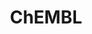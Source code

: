 ---
layout: default
bigquery: https://console.cloud.google.com/bigquery?p=patents-public-data&d=ebi_chembl&page=dataset
citation: '"The ChEMBL database in 2017." Anna Gaulton, Anne Hersey, Michał Nowotka,
  A Patrícia Bento, Jon Chambers, David Mendez, Prudence Mutowo, Francis Atkinson,
  Louisa J Bellis, Elena Cibrián-Uhalte, Mark Davies, Nathan Dedman, Anneli Karlsson,
  María Paula Magariños, John P Overington, George Papadatos, Ines Smit, Andrew R
  Leach Nucleic acids Research (2017) 45 (Database Issue), D945-D954'
contributors: European Bioinformatics Institute
cost: None
description: ChEMBL Data is a manually curated database of small molecules used in
  drug discovery, including information about existing patented drugs.
documentation: 'schema: https://www.ebi.ac.uk/chembl/db_schema


  '
last_edit: Mon, 04 Apr 2022 19:07:30 GMT
location: https://console.cloud.google.com/marketplace/product/google_patents_public_datasets/chembl
maintained_by: EMBL-EBI, an outstation of European Molecular Biology Laboratory
related_publications: '

  ChEMBL: towards direct deposition of bioassay data.


  Mendez D, Gaulton A, Bento AP, Chambers J, De Veij M, Félix E, Magariños MP, Mosquera
  JF, Mutowo P, Nowotka M, Gordillo-Marañón M, Hunter F, Junco L, Mugumbate G, Rodriguez-Lopez
  M, Atkinson F, Bosc N, Radoux CJ, Segura-Cabrera A, Hersey A, Leach AR.


  — Nucleic Acids Res. 2019; 47(D1):D930-D940. doi: 10.1093/nar/gky1075

  '
schema_fields: '[''protein_class_id'', ''end_position'', ''l2'', ''disease_efficacy'',
  ''potential_duplicate'', ''cx_most_bpka'', ''published_type'', ''targrel_id'', ''value'',
  ''hrac_class_id'', ''molfile'', ''canonical_smiles'', ''drug_substance_flag'', ''domain_type'',
  ''target_type'', ''rgid'', ''parent_id'', ''withdrawn_year'', ''l1'', ''assay_tissue'',
  ''cpd_str_alert_id'', ''standard_value'', ''direct_interaction'', ''class_type'',
  ''indication_class'', ''prod_pat_id'', ''first_approval'', ''ref_id'', ''tid'',
  ''who_name'', ''cell_id'', ''assay_source'', ''withdrawn_reason'', ''prodrug'',
  ''src_short_name'', ''strength'', ''doc_type'', ''parent_molregno'', ''usan_stem'',
  ''withdrawn_country'', ''ridx'', ''component_type'', ''relationship'', ''drug_record_id'',
  ''mol_irac_id'', ''warnref_id'', ''cell_source_tissue'', ''activity_count'', ''mutation'',
  ''chirality'', ''bto_id'', ''max_phase'', ''molsyn_id'', ''dosage_form'', ''start_position'',
  ''normal_range_min'', ''status'', ''syn_type'', ''accession'', ''protclasssyn_id'',
  ''site_id'', ''assay_subcellular_fraction'', ''availability_type'', ''ro3_pass'',
  ''protein_class_desc'', ''first_in_class'', ''activity_comment'', ''prediction_method'',
  ''src_id'', ''max_phase_for_ind'', ''biocomp_id'', ''aidx'', ''atc_code'', ''tissue_id'',
  ''component_synonym'', ''withdrawn_flag'', ''usan_stem_id'', ''sequence'', ''ad_type'',
  ''updated_by'', ''level2_description'', ''standard_inchi'', ''alogp'', ''num_ro5_violations'',
  ''previous_company'', ''enzyme_name'', ''approval_date'', ''met_conversion'', ''downgraded'',
  ''l3'', ''cell_ontology_id'', ''comp_go_id'', ''standard_flag'', ''definition'',
  ''compound_name'', ''class_level'', ''oral'', ''hbd_lipinski'', ''lle'', ''cell_name'',
  ''psa'', ''normal_range_max'', ''assay_organism'', ''last_active'', ''standard_relation'',
  ''assay_class_id'', ''mechanism_of_action'', ''oc_id'', ''clo_id'', ''level3_description'',
  ''source_domain_id'', ''result_flag'', ''stem_class'', ''relationship_desc'', ''parenteral'',
  ''stat'', ''mecref_id'', ''log_id'', ''level5'', ''level1'', ''ap_id'', ''issue'',
  ''job_id'', ''entity_type'', ''route'', ''bao_endpoint'', ''compound_key'', ''site_residues'',
  ''compd_id'', ''tid_fixed'', ''assay_cell_type'', ''record_id'', ''uo_units'', ''as_id'',
  ''inorganic_flag'', ''annotation'', ''go_id'', ''full_mwt'', ''activity_id'', ''smid'',
  ''metref_id'', ''target_desc'', ''subgroup'', ''src_description'', ''sequence_md5sum'',
  ''drugind_id'', ''name'', ''parent_type'', ''co_stem_id'', ''therapeutic_flag'',
  ''usan_year'', ''level4'', ''domain_description'', ''level1_description'', ''black_box_warning'',
  ''topical'', ''protein_class_synonym'', ''uberon_id'', ''parameter_type'', ''cell_description'',
  ''formulation_id'', ''version'', ''comp_class_id'', ''nda_type'', ''alert_name'',
  ''domain_name'', ''parameter_value'', ''l7'', ''cl_lincs_id'', ''predbind_id'',
  ''warning_country'', ''drug_product_flag'', ''level2'', ''rtb'', ''relation'', ''acd_logd'',
  ''ddd_value'', ''patent_id'', ''product_id'', ''metabolite_record_id'', ''path'',
  ''publication_number'', ''frac_class_id'', ''compsyn_id'', ''l6'', ''source'', ''stem'',
  ''trade_name'', ''selectivity_comment'', ''efo_id'', ''mc_target_accession'', ''mec_id'',
  ''ass_cls_map_id'', ''creation_date'', ''related_tid'', ''variant_id'', ''pref_name'',
  ''cell_source_tax_id'', ''hbd'', ''description'', ''standard_inchi_key'', ''usan_stem_definition'',
  ''homologue'', ''curation_comment'', ''standard_upper_value'', ''met_comment'',
  ''patent_expire_date'', ''short_name'', ''pubmed_id'', ''sitecomp_id'', ''doc_id'',
  ''abstract'', ''standard_type'', ''db_version'', ''published_relation'', ''data_validity_comment'',
  ''dosed_ingredient'', ''molecular_mechanism'', ''mesh_id'', ''sei'', ''db_source'',
  ''frac_code'', ''res_stem_id'', ''bao_id'', ''le'', ''warning_description'', ''who_extra'',
  ''domain_id'', ''mc_target_name'', ''mc_target_type'', ''idx'', ''targcomp_id'',
  ''indref_id'', ''molregno'', ''hrac_code'', ''std_act_id'', ''substrate_record_id'',
  ''assay_id'', ''hba'', ''acd_most_apka'', ''molecule_type'', ''target_mapping'',
  ''pathway_key'', ''assay_param_id'', ''synonyms'', ''component_id'', ''mw_monoisotopic'',
  ''alert_id'', ''assay_desc'', ''mol_atc_id'', ''helm_notation'', ''qudt_units'',
  ''toid'', ''assay_type'', ''species_group_flag'', ''withdrawn_class'', ''assay_category'',
  ''last_page'', ''ddd_units'', ''cell_source_organism'', ''full_molformula'', ''level4_description'',
  ''organism'', ''warning_year'', ''year'', ''journal'', ''bao_format'', ''smarts'',
  ''actsm_id'', ''company'', ''natural_product'', ''submission_date'', ''text_value'',
  ''ddd_comment'', ''parent_go_id'', ''efo_term'', ''volume'', ''cidx'', ''warning_id'',
  ''delist_flag'', ''innovator_company'', ''updated_on'', ''ref_url'', ''tbl'', ''binding_site_comment'',
  ''cellosaurus_id'', ''confidence'', ''pathway_id'', ''molecular_species'', ''qed_weighted'',
  ''patent_use_code'', ''assay_strain'', ''enzyme_tid'', ''mechanism_comment'', ''acd_logp'',
  ''mc_organism'', ''set_name'', ''warning_class'', ''doi'', ''l8'', ''country'',
  ''l5'', ''alert_set_id'', ''label'', ''relationship_type'', ''research_stem'', ''patent_no'',
  ''hba_lipinski'', ''tax_id'', ''applicant_full_name'', ''action_type'', ''ref_type'',
  ''polymer_flag'', ''standard_text_value'', ''heavy_atoms'', ''mc_tax_id'', ''mol_hrac_id'',
  ''num_lipinski_ro5_violations'', ''assay_test_type'', ''comments'', ''standard_units'',
  ''caloha_id'', ''warning_type'', ''cx_logp'', ''orig_description'', ''first_page'',
  ''upper_value'', ''aspect'', ''chembl_id'', ''major_class'', ''src_assay_id'', ''confidence_score'',
  ''structure_type'', ''active_ingredient'', ''ingredient'', ''met_id'', ''irac_code'',
  ''src_compound_id'', ''entity_id'', ''ddd_admr'', ''published_value'', ''mesh_heading'',
  ''level3'', ''bei'', ''l4'', ''num_alerts'', ''irac_class_id'', ''site_name'', ''type'',
  ''mw_freebase'', ''published_units'', ''aromatic_rings'', ''cx_most_apka'', ''curated_by'',
  ''ddd_id'', ''cx_logd'', ''chebi_par_id'', ''active_molregno'', ''acd_most_bpka'',
  ''assay_tax_id'', ''units'', ''authors'', ''isoform'', ''priority'', ''usan_substem'',
  ''mol_frac_id'', ''title'', ''pchembl_value'']'
shortname: chembl
tags:
- biotechnology
- health
- chemical
- bioinformatics
- medical
terms_of_use: CC BY-SA 3.0
title: ChEMBL
uuid: e232a192-965c-4ec9-904c-155b6dfe56c5
---